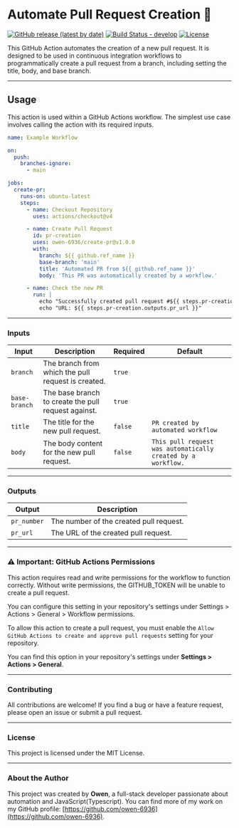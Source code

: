 # Automate Pull Request Creation 🤖

[![GitHub release (latest by date)](https://img.shields.io/github/v/release/owen-6936/create-pr?style=for-the-badge)](https://github.com/owen-6936/create-pr/releases) [![Build Status - develop](https://img.shields.io/github/actions/workflow/status/owen-6936/create-pr/test-action.yml?branch=develop&style=for-the-badge)](https://github.com/owen-6936/create-pr/actions/workflows/test-action.yml) [![License](https://img.shields.io/github/license/owen-6936/create-pr?style=for-the-badge)](https://github.com/owen-6936/create-pr/blob/main/LICENSE)

This GitHub Action automates the creation of a new pull request. It is designed to be used in continuous integration workflows to programmatically create a pull request from a branch, including setting the title, body, and base branch.

---

## Usage

This action is used within a GitHub Actions workflow. The simplest use case involves calling the action with its required inputs.

```yaml
name: Example Workflow

on:
  push:
    branches-ignore:
      - main

jobs:
  create-pr:
    runs-on: ubuntu-latest
    steps:
      - name: Checkout Repository
        uses: actions/checkout@v4

      - name: Create Pull Request
        id: pr-creation
        uses: owen-6936/create-pr@v1.0.0
        with:
          branch: ${{ github.ref_name }}
          base-branch: 'main'
          title: 'Automated PR from ${{ github.ref_name }}'
          body: 'This PR was automatically created by a workflow.'

      - name: Check the new PR
        run: |
          echo "Successfully created pull request #${{ steps.pr-creation.outputs.pr_number }}"
          echo "URL: ${{ steps.pr-creation.outputs.pr_url }}"
````

---

### Inputs

| Input | Description | Required | Default |
|---|---|---|---|
| `branch` | The branch from which the pull request is created. | `true` | |
| `base-branch` | The base branch to create the pull request against. | `true` | |
| `title` | The title for the new pull request. | `false` | `PR created by automated workflow` |
| `body` | The body content for the new pull request. | `false` | `This pull request was automatically created by a workflow.` |

---

### Outputs

| Output | Description |
|---|---|
| `pr_number` | The number of the created pull request. |
| `pr_url` | The URL of the created pull request. |

---

### ⚠️ Important: GitHub Actions Permissions

This action requires read and write permissions for the workflow to function correctly. Without write permissions, the GITHUB_TOKEN will be unable to create a pull request.

You can configure this setting in your repository's settings under Settings > Actions > General > Workflow permissions.

To allow this action to create a pull request, you must enable the `Allow GitHub Actions to create and approve pull requests` setting for your repository.

You can find this option in your repository's settings under **Settings > Actions > General**.

---

### Contributing

All contributions are welcome\! If you find a bug or have a feature request, please open an issue or submit a pull request.

---

### License

This project is licensed under the MIT License.

---

### About the Author

This project was created by **Owen**, a full-stack developer passionate about automation and JavaScript(Typescript). You can find more of my work on my GitHub profile: [https://github.com/owen-6936](https://github.com/owen-6936).
